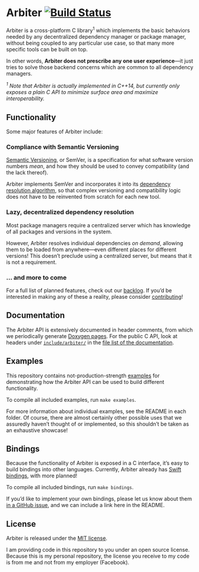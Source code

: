# Arbiter [![Build Status](https://travis-ci.org/jspahrsummers/Arbiter.svg?branch=master)](https://travis-ci.org/jspahrsummers/Arbiter)

Arbiter is a cross-platform C library<sup>1</sup> which implements the basic behaviors needed by any decentralized dependency manager or package manager, without being coupled to any particular use case, so that many more specific tools can be built on top.

In other words, **Arbiter does not prescribe any one user experience**—it just tries to solve those backend concerns which are common to all dependency managers.

_<sup>1</sup> Note that Arbiter is actually implemented in C++14, but currently only exposes a plain C API to minimize surface area and maximize interoperability._

## Functionality

Some major features of Arbiter include:

### Compliance with Semantic Versioning

[Semantic Versioning](http://semver.org), or SemVer, is a specification for what software version numbers _mean_, and how they should be used to convey compatibility (and the lack thereof).

Arbiter implements SemVer and incorporates it into its [dependency resolution algorithm](#lazy-decentralized-dependency-resolution), so that complex versioning and compatibility logic does not have to be reinvented from scratch for each new tool.

### Lazy, decentralized dependency resolution

Most package managers require a centralized server which has knowledge of all packages and versions in the system.

However, Arbiter resolves individual dependencies _on demand_, allowing them to be loaded from anywhere—even different places for different versions! This doesn’t preclude using a centralized server, but means that it is not a requirement.

### … and more to come

For a full list of planned features, check out our [backlog](https://github.com/jspahrsummers/Arbiter/issues?q=is%3Aopen+is%3Aissue+label%3Aenhancement+sort%3Acreated-desc). If you’d be interested in making any of these a reality, please consider [contributing](CONTRIBUTING.md)!

## Documentation

The Arbiter API is extensively documented in header comments, from which we periodically generate [Doxygen pages](http://jspahrsummers.com/Arbiter/). For the public C API, look at headers under [`include/arbiter/`](include/arbiter/) in the [file list of the documentation](http://jspahrsummers.com/Arbiter/files.html).

## Examples

This repository contains not-production-strength [examples](examples/) for demonstrating how the Arbiter API can be used to build different functionality.

To compile all included examples, run `make examples`.

For more information about individual examples, see the README in each folder. Of course, there are almost certainly other possible uses that we assuredly haven’t thought of or implemented, so this shouldn’t be taken as an exhaustive showcase!

## Bindings

Because the functionality of Arbiter is exposed in a C interface, it’s easy to build bindings into other languages. Currently, Arbiter already has [Swift bindings](bindings/swift/), with more planned!

To compile all included bindings, run `make bindings`.

If you’d like to implement your own bindings, please let us know about them [in a GitHub issue](https://github.com/jspahrsummers/Arbiter/issues/new), and we can include a link here in the README.

## License

Arbiter is released under the [MIT license](LICENSE.md).

I am providing code in this repository to you under an open source license. Because this is my personal repository, the license you receive to my code is from me and not from my employer (Facebook).
